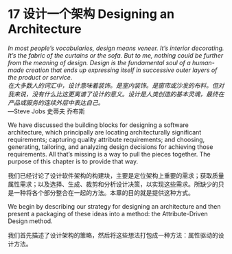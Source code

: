 17 设计一个架构 Designing an Architecture
===

_In most people’s vocabularies, design means veneer. It’s interior decorating. It’s the fabric of the curtains or the sofa. But to me, nothing could be further from the meaning of design. Design is the fundamental soul of a human-made creation that ends up expressing itself in successive outer layers of the product or service._  
_在大多数人的词汇中，设计意味着装饰。是室内装饰。是窗帘或沙发的布料。但对我来说，没有什么比这更离谱了设计的意义。设计是人类创造的基本灵魂，最终在产品或服务的连续外层中表达自己。_  
—Steve Jobs 史蒂夫 乔布斯

We have discussed the building blocks for designing a software architecture, which principally are locating architecturally significant requirements; capturing quality attribute requirements; and choosing, generating, tailoring, and analyzing design decisions for achieving those requirements. All that’s missing is a way to pull the pieces together. The purpose of this chapter is to provide that way.

我们已经讨论了设计软件架构的构建块，主要是定位架构上重要的需求；获取质量属性需求；以及选择、生成、裁剪和分析设计决策，以实现这些需求。所缺少的只是一种将各个部分整合在一起的方法。本章的目的就是提供这种方式。

We begin by describing our strategy for designing an architecture and then present a packaging of these ideas into a method: the Attribute-Driven Design method.

我们首先描述了设计架构的策略，然后将这些想法打包成一种方法：属性驱动的设计方法。
